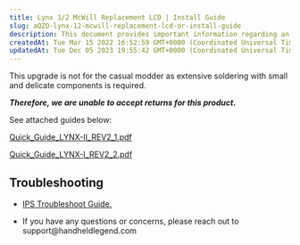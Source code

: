 ```yaml
---
title: Lynx 1/2 McWill Replacement LCD | Install Guide
slug: aQZO-lynx-12-mcwill-replacement-lcd-or-install-guide
description: This document provides important information regarding an upgrade that involves intricate soldering and delicate components, making it unsuitable for casual modders. It emphasizes that returns for this particular product cannot be accepted. The document o
createdAt: Tue Mar 15 2022 16:52:59 GMT+0000 (Coordinated Universal Time)
updatedAt: Tue Dec 05 2023 19:55:42 GMT+0000 (Coordinated Universal Time)
---
```


This upgrade is not for the casual modder as extensive soldering with small and delicate components is required.&#x20;

***Therefore, we are unable to accept returns for this product.***

See attached guides below:

[Quick_Guide_LYNX-II_REV2_1.pdf](../../assets/wLe6YSeBZxgPq_kEl7bST_quickguidelynx-iirev21.pdf)

[Quick_Guide_LYNX-I_REV2_2.pdf](../../assets/HRUp35Yu4nCwS5YQym2Bd_quickguidelynx-irev22.pdf)

## Troubleshooting

*   [IPS Troubleshoot Guide.](https://wiki.handheldlegend.com/ips-troubleshooting-guide)

*   If you have any questions or concerns, please reach out to support\@handheldlegend.com





